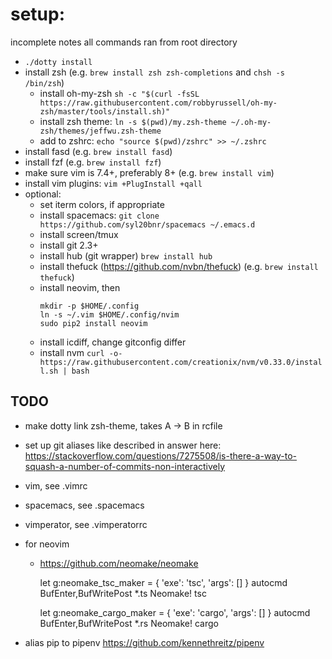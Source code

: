 # setup:

incomplete notes
all commands ran from root directory

- `./dotty install`
- install zsh (e.g. `brew install zsh zsh-completions` and `chsh -s /bin/zsh`)
  - install oh-my-zsh
    `sh -c "$(curl -fsSL https://raw.githubusercontent.com/robbyrussell/oh-my-zsh/master/tools/install.sh)"`
  - install zsh theme:
    `ln -s $(pwd)/my.zsh-theme ~/.oh-my-zsh/themes/jeffwu.zsh-theme`
  - add to zshrc:
    `echo "source $(pwd)/zshrc" >> ~/.zshrc`
- install fasd (e.g. `brew install fasd`)
- install fzf (e.g. `brew install fzf`)
- make sure vim is 7.4+, preferably 8+ (e.g. `brew install vim`)
- install vim plugins: `vim +PlugInstall +qall`
- optional:
  - set iterm colors, if appropriate
  - install spacemacs:
    `git clone https://github.com/syl20bnr/spacemacs ~/.emacs.d`
  - install screen/tmux
  - install git 2.3+
  - install hub (git wrapper) `brew install hub`
  - install thefuck (https://github.com/nvbn/thefuck) (e.g. `brew install thefuck`)
  - install neovim, then
    ```
    mkdir -p $HOME/.config
    ln -s ~/.vim $HOME/.config/nvim
    sudo pip2 install neovim
    ```
  - install icdiff, change gitconfig differ
  - install nvm
    `curl -o- https://raw.githubusercontent.com/creationix/nvm/v0.33.0/install.sh | bash`

## TODO
  - make dotty link zsh-theme, takes A -> B in rcfile
  - set up git aliases like described in answer here:
    https://stackoverflow.com/questions/7275508/is-there-a-way-to-squash-a-number-of-commits-non-interactively
  - vim, see .vimrc
  - spacemacs, see .spacemacs
  - vimperator, see .vimperatorrc
  - for neovim
    - https://github.com/neomake/neomake

      let g:neomake_tsc_maker = { 'exe': 'tsc', 'args': [] }
      autocmd BufEnter,BufWritePost *.ts Neomake! tsc

      let g:neomake_cargo_maker = { 'exe': 'cargo', 'args': [] }
      autocmd BufEnter,BufWritePost *.rs Neomake! cargo

  - alias pip to pipenv
    https://github.com/kennethreitz/pipenv
